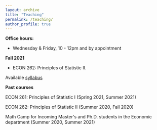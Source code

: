 ```yaml
---
layout: archive
title: "Teaching"
permalink: /teaching/
author_profile: true
---
```


**Office hours:**

* Wednesday & Friday, 10 - 12pm and by appointment

**Fall 2021**

* ECON 262: Principles of Statistic II. 

Available [syllabus](https://github.com/huynhdattien/huynhdattien.github.io/blob/master/files/EC261_Syllabus_Fall_2021.pdf)

**Past courses**

ECON 261: Principles of Statistic I (Spring 2021, Summer 2021)

ECON 262: Principles of Statistic II (Summer 2020, Fall 2020)

Math Camp for Incoming Master's and Ph.D. students in the Economic department (Summer 2020, Summer 2021)
